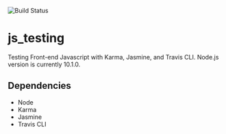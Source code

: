 ![Build Status](https://travis-ci.org/rodtreweek/js_testing.svg)

# js_testing
Testing Front-end Javascript with Karma, Jasmine, and Travis CLI.
Node.js version is currently 10.1.0. 


## Dependencies
- Node
- Karma
- Jasmine
- Travis CLI
